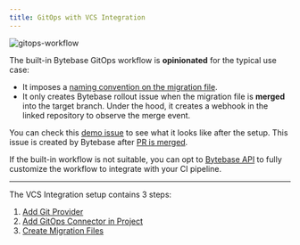 ```yaml
---
title: GitOps with VCS Integration
---
```


![gitops-workflow](/content/docs/vcs-integration/overview/gitops-workflow.webp)

The built-in Bytebase GitOps workflow is **opinionated** for the typical use case:

- It imposes a [naming convention on the migration file](/docs/vcs-integration/create-migration-files/).
- It only creates Bytebase rollout issue when the migration file is **merged** into the target branch.
  Under the hood, it creates a webhook in the linked repository to observe the merge event.

<HintBlock type="info">

You can check this [demo issue](https://demo.bytebase.com/projects/gitops-project/issues/hrprodvcs-alter-schema-add-city-102) to see what it looks like after the setup. This issue is created by Bytebase after [PR is merged](https://github.com/s-bytebase/hr-sample/commit/5208900f520468574a9aaca17b4cb99987dbc4f6).

</HintBlock>

If the built-in workflow is not suitable, you can opt to [Bytebase API](/docs/api/overview/) to fully customize the workflow to
integrate with your CI pipeline.

<TutorialBlock url="/docs/tutorials/github-ci/" title="Automating Database Schema Change workflow Using GitHub Actions" />

---

The VCS Integration setup contains 3 steps:

1. [Add Git Provider](/docs/vcs-integration/add-git-provider)
1. [Add GitOps Connector in Project](/docs/vcs-integration/add-gitops-connector)
1. [Create Migration Files](/docs/vcs-integration/create-migration-files)
